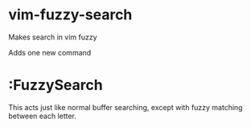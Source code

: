 # vim-fuzzy-search
Makes search in vim fuzzy

Adds one new command

# :FuzzySearch
This acts just like normal buffer searching, except with fuzzy matching between each letter.
